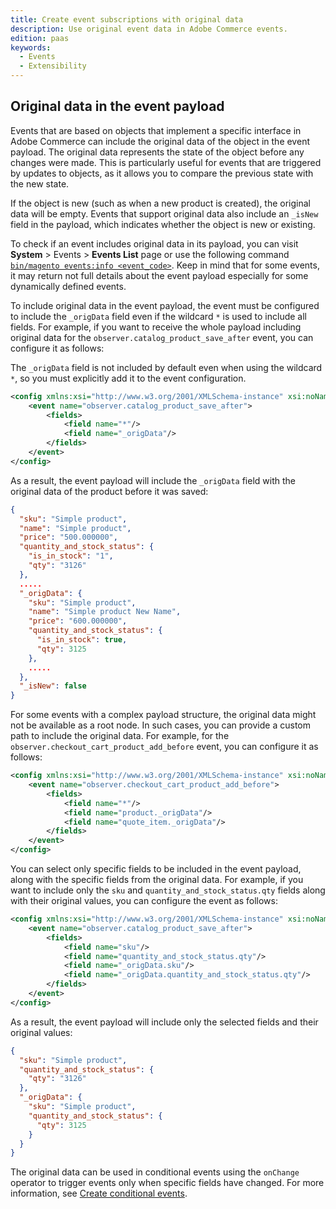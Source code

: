 ```yaml
---
title: Create event subscriptions with original data
description: Use original event data in Adobe Commerce events.
edition: paas
keywords:
  - Events
  - Extensibility
---
```


## Original data in the event payload

Events that are based on objects that implement a specific interface in Adobe Commerce can include the original data of the object in the event payload. The original data represents the state of the object before any changes were made. This is particularly useful for events that are triggered by updates to objects, as it allows you to compare the previous state with the new state.

If the object is new (such as when a new product is created), the original data will be empty. Events that support original data also include an `_isNew` field in the payload, which indicates whether the object is new or existing.

To check if an event includes original data in its payload, you can visit **System** > Events > **Events List** page or use the following command [`bin/magento events:info <event_code>`](./commands.md#return-event-details). Keep in mind that for some events, it may return not full details about the event payload especially for some dynamically defined events.

To include original data in the event payload, the event must be configured to include the `_origData` field even if the wildcard `*` is used to include all fields. For example, if you want to receive the whole payload including original data for the `observer.catalog_product_save_after` event, you can configure it as follows:

<InlineAlert variant="warning" slots="text" />

The `_origData` field is not included by default even when using the wildcard `*`, so you must explicitly add it to the event configuration.

```xml
<config xmlns:xsi="http://www.w3.org/2001/XMLSchema-instance" xsi:noNamespaceSchemaLocation="urn:magento:module-commerce-events-client/etc/io_events.xsd">
    <event name="observer.catalog_product_save_after">
        <fields>
            <field name="*"/>
            <field name="_origData"/>
        </fields>
    </event>
</config>
```

As a result, the event payload will include the `_origData` field with the original data of the product before it was saved:

```json
{
  "sku": "Simple product",
  "name": "Simple product",
  "price": "500.000000",
  "quantity_and_stock_status": {
    "is_in_stock": "1",
    "qty": "3126"
  },
  .....
  "_origData": {
    "sku": "Simple product",
    "name": "Simple product New Name",
    "price": "600.000000",
    "quantity_and_stock_status": {
      "is_in_stock": true,
      "qty": 3125
    },
    .....
  },
  "_isNew": false
}
```

For some events with a complex payload structure, the original data might not be available as a root node. In such cases, you can provide a custom path to include the original data. For example, for the `observer.checkout_cart_product_add_before` event, you can configure it as follows:

```xml
<config xmlns:xsi="http://www.w3.org/2001/XMLSchema-instance" xsi:noNamespaceSchemaLocation="urn:magento:module-commerce-events-client/etc/io_events.xsd">
    <event name="observer.checkout_cart_product_add_before">
        <fields>
            <field name="*"/>
            <field name="product._origData"/>
            <field name="quote_item._origData"/>
        </fields>
    </event>
</config>
```

You can select only specific fields to be included in the event payload, along with the specific fields from the original data. For example, if you want to include only the `sku` and `quantity_and_stock_status.qty` fields along with their original values, you can configure the event as follows:

```xml
<config xmlns:xsi="http://www.w3.org/2001/XMLSchema-instance" xsi:noNamespaceSchemaLocation="urn:magento:module-commerce-events-client/etc/io_events.xsd">
    <event name="observer.catalog_product_save_after">
        <fields>
            <field name="sku"/>
            <field name="quantity_and_stock_status.qty"/>
            <field name="_origData.sku"/>
            <field name="_origData.quantity_and_stock_status.qty"/>
        </fields>
    </event>
</config>
```

As a result, the event payload will include only the selected fields and their original values:

```json
{
  "sku": "Simple product",
  "quantity_and_stock_status": {
    "qty": "3126"
  },
  "_origData": {
    "sku": "Simple product",
    "quantity_and_stock_status": {
      "qty": 3125
    }
  }
}
```

The original data can be used in conditional events using the `onChange` operator to trigger events only when specific fields have changed. For more information, see [Create conditional events](./conditional-events.md#trigger-events-on-specific-field-changes).
